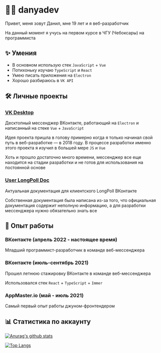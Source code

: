 # 👨‍💻 danyadev

Привет, меня зовут Данил, мне 19 лет и я веб-разработчик

На данный момент я учусь на первом курсе в ЧГУ (Чебоксары) на программиста

## ✨ Умения

* В основном использую стек `JavaScript` + `Vue`
* Потихоньку изучаю `TypeScript` и `React`
* Умею писать приложения на `Electron`
* Хорошо разбираюсь в `VK API`

## 🛠 Личные проекты

### [VK Desktop](https://github.com/danyadev/vk-desktop)

Десктопный мессенджер ВКонтакте, работающий на `Electron` и написанный на стеке `Vue` + `JavaScript`

Идея проекта пришла в голову примерно когда я только начинал свой путь в веб-разработке — в 2018 году.
В процессе разработки именно этого проекта я изучил в большей мере `JS` и `Vue`

Хоть и прошло достаточно много времени, мессенджер все еще находится на стадии разработки
и не готов для использования на постоянной основе

### [User LongPoll Doc](https://github.com/danyadev/longpoll-doc)

Актуальная документация для клиентского LongPoll ВКонтакте

Собственная документация была написана из-за того, что официальная документация содержит неполную информацию,
а для разработки мессенджера нужно обязательно знать все

## 💼 Опыт работы

### ВКонтакте (апрель 2022 - настоящее время)

Младший программист-разработчик в команде веб-мессенджера

### ВКонтакте (июль-сентябрь 2021)

Прошел летнюю стажировку ВКонтакте в команде веб-мессенджера

Использовался стек `React` + `TypeScript` + `Immer`

### AppMaster.io (май - июль 2021)

Самый первый опыт работы джуном-фронтендером

## 📊 Статистика по аккаунту

[![Anurag's github stats](https://github-readme-stats.vercel.app/api?username=danyadev&count_private=true&show_icons=true&theme=dark&hide=contribs&include_all_commits=true)](https://github.com/anuraghazra/github-readme-stats)

[![Top Langs](https://github-readme-stats.vercel.app/api/top-langs/?username=danyadev&show_icons=true&theme=dark&count_private=true&layout=compact&card_width=445&langs_count=4)](https://github.com/anuraghazra/github-readme-stats)
